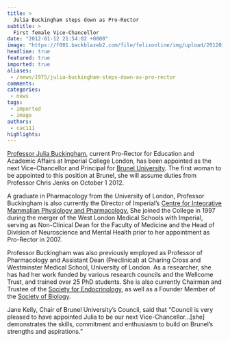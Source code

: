 ```yaml
---
title: >
  Julia Buckingham steps down as Pro-Rector
subtitle: >
  First female Vice-Chancellor
date: "2012-01-12 21:54:02 +0000"
image: "https://f001.backblazeb2.com/file/felixonline/img/upload/201201122153-felix-professor_julia_buckinghamxd.jpg"
headline: true
featured: true
imported: true
aliases:
 - /news/1975/julia-buckingham-steps-down-as-pro-rector
comments:
categories:
 - news
tags:
 - imported
 - image
authors:
 - cac111
highlights:
---
```


[Professor Julia Buckingham](http://www3.imperial.ac.uk/educationoffice/about/julia), current Pro-Rector for Education and Academic Affairs at Imperial College London, has been appointed as the next Vice-Chancellor and Principal for [Brunel University](http://www.brunel.ac.uk/). The first woman to be appointed to this position at Brunel, she will assume duties from Professor Chris Jenks on October 1 2012.

A graduate in Pharmacology from the University of London, Professor Buckingham is also currently the Director of Imperial’s [Centre for Integrative Mammalian Physiology and Pharmacology.](http://www1.imperial.ac.uk/medicine/about/institutes/cimpp/) She joined the College in 1997 during the merger of the West London Medical Schools with Imperial, serving as Non-Clinical Dean for the Faculty of Medicine and the Head of Division of Neuroscience and Mental Health prior to her appointment as Pro-Rector in 2007.

Professor Buckingham was also previously employed as Professor of Pharmacology and Assistant Dean (Preclinical) at Charing Cross and Westminster Medical School, University of London. As a researcher, she has had her work funded by various research councils and the Wellcome Trust, and trained over 25 PhD students. She is also currently Chairman and Trustee of the [Society for Endocrinology](http://www.endocrinology.org/), as well as a Founder Member of the [Society of Biology](http://www.societyofbiology.org/).

Jane Kelly, Chair of Brunel University’s Council, said that “Council is very pleased to have appointed Julia to be our next Vice-Chancellor...[she] demonstrates the skills, commitment and enthusiasm to build on Brunel’s strengths and aspirations.”

